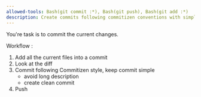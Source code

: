 ```yaml
---
allowed-tools: Bash(git commit :*), Bash(git push), Bash(git add :*)
description: Create commits following commitizen conventions with simple one-line messages.
---
```


You're task is to commit the current changes.

Workflow :

1. Add all the current files into a commit
2. Look at the diff
3. Commit following Commitizen style, keep commit simple
   - avoid long description
   - create clean commit
4. Push

